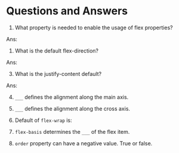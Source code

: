 # Questions and Answers

1. What property is needed to enable the usage of flex properties?

Ans:

1. What is the default flex-direction?

Ans:

3. What is the justify-content default?

Ans:

4. `___` defines the alignment along the main axis.

5. `___` defines the alignment along the cross axis.

6. Default of `flex-wrap` is:

7. `flex-basis` determines the `___` of the flex item.

8. `order` property can have a negative value. True or false.
